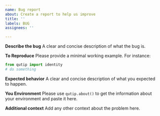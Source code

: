 ```yaml
---
name: Bug report
about: Create a report to help us improve
title: ''
labels: BUG
assignees: ''

---
```


**Describe the bug**
A clear and concise description of what the bug is.

**To Reproduce**
Please provide a minimal working example. For instance:

```python
from qutip import identity
# do something
```

**Expected behavior**
A clear and concise description of what you expected to happen.

**You Environment**
Please use `qutip.about()` to get the information about your environment and paste it here.

**Additional context**
Add any other context about the problem here.
